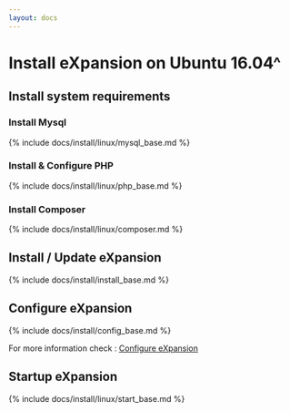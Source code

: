 ```yaml
---
layout: docs
---
```


# Install eXpansion on Ubuntu 16.04^ 

## Install system requirements

### Install Mysql

{% include docs/install/linux/mysql_base.md %}

### Install & Configure PHP

{% include docs/install/linux/php_base.md %}

### Install Composer

{% include docs/install/linux/composer.md %}

## Install / Update eXpansion

{% include docs/install/install_base.md %}

## Configure eXpansion

{% include docs/install/config_base.md %}

For more information check : [Configure eXpansion](./configuration.md)

## Startup eXpansion 

{% include docs/install/linux/start_base.md %}
